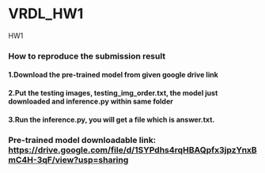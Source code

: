 # VRDL_HW1
HW1

### How to reproduce the submission result
#### 1.Download the pre-trained model from given google drive link
#### 2.Put the testing images, testing_img_order.txt, the model just downloaded and inference.py within same folder
#### 3.Run the inference.py, you will get a file which is answer.txt.

### Pre-trained model downloadable link: https://drive.google.com/file/d/1SYPdhs4rqHBAQpfx3jpzYnxBmC4H-3qF/view?usp=sharing
